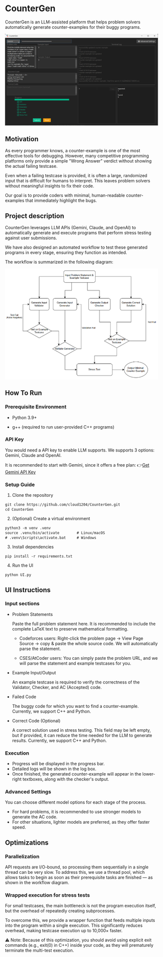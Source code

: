 # CounterGen

CounterGen is an LLM-assisted platform that helps problem solvers automatically generate counter-examples for their buggy programs.

![Demo](./images/demo.png)

## Motivation

As every programmer knows, a counter-example is one of the most effective tools for debugging. However, many competitive programming platforms only provide a simple "Wrong Answer" verdict without showing the actual failing testcase.

Even when a failing testcase is provided, it is often a large, randomized input that is difficult for humans to interpret. This leaves problem solvers without meaningful insights to fix their code.

Our goal is to provide coders with minimal, human-readable counter-examples that immediately highlight the bugs.

## Project description

CounterGen leverages LLM APIs (Gemini, Claude, and OpenAI) to automatically generate and execute programs that perform stress testing against user submissions.

We have also designed an automated workflow to test these generated programs in every stage, ensuring they function as intended.

The workflow is summarized in the following diagram:

![Workflow](./images/workflow.png)

## How To Run

### Prerequisite Environment

* Python 3.9+

* g++ (required to run user-provided C++ programs)

### API Key

You would need a API key to enable LLM supports.
We supports 3 options: Gemini, Claude and OpenAI.

It is recommended to start with Gemini, since it offers a free plan: 👉[Get Gemini API Key](https://aistudio.google.com/apikey)

### Setup Guide

1. Clone the repository
```
git clone https://github.com/cloud1204/CounterGen.git
cd CounterGen
```
2. (Optional) Create a virtual environment
```
python3 -m venv .venv
source .venv/bin/activate        # Linux/macOS
# .venv\Scripts\activate.bat     # Windows
```
3. Install dependencies
```
pip install -r requirements.txt
```
4. Run the UI
```
python UI.py
```

## UI Instructions

### Input sections

* Problem Statements

    Paste the full problem statement here.
    It is recommended to include the complete LaTeX text to preserve mathematical formatting.

    * Codeforces users: Right-click the problem page → View Page Source → copy & paste the whole source code. We will automatically parse the statement.

    * CSES/AtCoder users: You can simply paste the problem URL, and we will parse the statement and example testcases for you.

* Example Input/Output

    An example testcase is required to verify the correctness of the Validator, Checker, and AC (Accepted) code.

* Failed Code

    The buggy code for which you want to find a counter-example.
    Currently, we support C++ and Python.

* Correct Code (Optional)

    A correct solution used in stress testing.
    This field may be left empty, but if provided, it can reduce the time needed for the LLM to generate results.
    Currently, we support C++ and Python.

### Execution

* Progress will be displayed in the progress bar.
* Detailed logs will be shown in the log box.
* Once finished, the generated counter-example will appear in the lower-right textboxes, along with the checker's output.

### Advanced Settings

You can choose different model options for each stage of the process.

* For hard problems, it is recommended to use stronger models to generate the AC code.
* For other situations, lighter models are preferred, as they offer faster speed.

## Optimizations

### Parallelization

API requests are I/O-bound, so processing them sequentially in a single thread can be very slow.
To address this, we use a thread pool, which allows tasks to begin as soon as their prerequisite tasks are finished — as shown in the workflow diagram.

### Wrapped execution for stress tests

For small testcases, the main bottleneck is not the program execution itself, but the overhead of repeatedly creating subprocesses.

To overcome this, we provide a wrapper function that feeds multiple inputs into the program within a single execution. This significantly reduces overhead, making testcase execution up to 10,000× faster.

⚠️ Note: Because of this optimization, you should avoid using explicit exit commands (e.g., exit(0) in C++) inside your code, as they will prematurely terminate the multi-test execution.